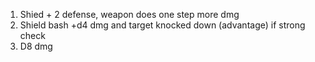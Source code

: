 1. Shied + 2 defense, weapon does one step more dmg
2. Shield bash +d4 dmg and target knocked down (advantage) if strong check
3. D8 dmg